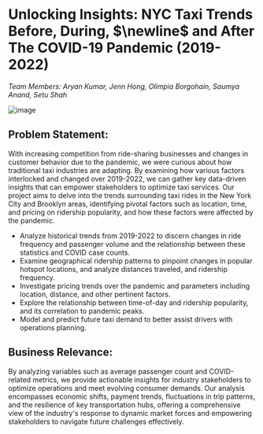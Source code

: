 # $\textbf{Unlocking Insights: NYC Taxi Trends Before, During,}$ $\newline$ $\textbf{and After The COVID-19 Pandemic (2019-2022)}$

$\textit{Team Members: Aryan Kumar, Jenn Hong, Olimpia Borgohain, Saumya Anand, Setu Shah}$

![image](https://github.com/SAnand2903/Unlocking-Insights-NYC-Taxi-Trends-In-COVID/assets/144278601/6269d095-de7d-49df-bde8-895fbb8c66ca)

## $\text{Problem Statement:}$
With increasing competition from ride-sharing businesses and changes in customer behavior due to the pandemic, we were curious about how traditional taxi industries are adapting. By examining how various factors interlocked and changed over 2019-2022, we can gather key data-driven insights that can empower stakeholders to optimize taxi services.
Our project aims to delve into the trends surrounding taxi rides in the New York City and Brooklyn areas, identifying pivotal factors such as location, time, and pricing on ridership popularity, and how these factors were affected by the pandemic.

- Analyze historical trends from 2019-2022 to discern changes in ride frequency and passenger volume and the relationship between these statistics and COVID case counts.
- Examine geographical ridership patterns to pinpoint changes in popular hotspot locations, and analyze distances traveled, and ridership frequency.
- Investigate pricing trends over the pandemic and parameters including location, distance, and other pertinent factors.
- Explore the relationship between time-of-day and ridership popularity, and its correlation to pandemic peaks.
- Model and predict future taxi demand to better assist drivers with operations planning.

## $\text{Business Relevance:}$
By analyzing variables such as average passenger count and COVID-related metrics, we provide actionable insights for industry stakeholders to optimize operations and meet evolving consumer demands. Our analysis encompasses economic shifts, payment trends, fluctuations in trip patterns, and the resilience of key transportation hubs, offering a comprehensive view of the industry's response to dynamic market forces and empowering stakeholders to navigate future challenges effectively.
